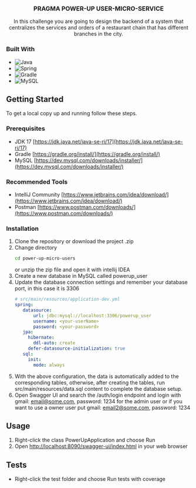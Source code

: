 <br />
<div align="center">
<h3 align="center">PRAGMA POWER-UP USER-MICRO-SERVICE</h3>
  <p align="center">
    In this challenge you are going to design the backend of a system that centralizes the services and orders of a restaurant chain that has different branches in the city.
  </p>
</div>

### Built With

* ![Java](https://img.shields.io/badge/java-%23ED8B00.svg?style=for-the-badge&logo=java&logoColor=white)
* ![Spring](https://img.shields.io/badge/Spring-6DB33F?style=for-the-badge&logo=spring&logoColor=white)
* ![Gradle](https://img.shields.io/badge/Gradle-02303A.svg?style=for-the-badge&logo=Gradle&logoColor=white)
* ![MySQL](https://img.shields.io/badge/MySQL-00000F?style=for-the-badge&logo=mysql&logoColor=white)


<!-- GETTING STARTED -->
## Getting Started

To get a local copy up and running follow these steps.

### Prerequisites

* JDK 17 [https://jdk.java.net/java-se-ri/17](https://jdk.java.net/java-se-ri/17)
* Gradle [https://gradle.org/install/](https://gradle.org/install/)
* MySQL [https://dev.mysql.com/downloads/installer/](https://dev.mysql.com/downloads/installer/)

### Recommended Tools
* IntelliJ Community [https://www.jetbrains.com/idea/download/](https://www.jetbrains.com/idea/download/)
* Postman [https://www.postman.com/downloads/](https://www.postman.com/downloads/)

### Installation

1. Clone the repository or download the project .zip
2. Change directory
   ```sh
   cd power-up-micro-users
   ```
   or unzip the zip file and open it with intellij IDEA
3. Create a new database in MySQL called powerup_user
4. Update the database connection settings and remember your database port, in this case it is 3306
   ```yml
   # src/main/resources/application-dev.yml
   spring:
      datasource:
          url: jdbc:mysql://localhost:3306/powerup_user
          username: <your-userName>
          password: <your-password>
      jpa:
        hibernate:
          ddl-auto: create
        defer-datasource-initialization: true
      sql:
        init:
          mode: always
   ```
5. With the above configuration, the data is automatically added to the corresponding tables, otherwise, after creating the tables, 
   run src/main/resources/data.sql content to complete the database setup.
6. Open Swagger UI and search the /auth/login endpoint and login with gmail: email@some.com, password: 1234 for the admin user or 
   if you want to use a owner user put gmail: email2@some.com, password: 1234

<!-- USAGE -->
## Usage

1. Right-click the class PowerUpApplication and choose Run
2. Open [http://localhost:8090/swagger-ui/index.html](http://localhost:8090/swagger-ui/index.html) in your web browser

<!-- ROADMAP -->
## Tests

- Right-click the test folder and choose Run tests with coverage
